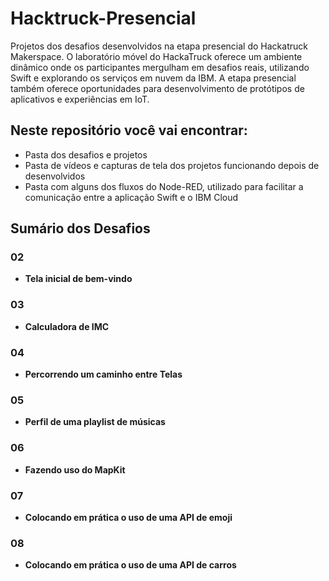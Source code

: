 # Hacktruck-Presencial
 Projetos dos desafios desenvolvidos na etapa presencial do Hackatruck Makerspace. O laboratório móvel do HackaTruck oferece um ambiente dinâmico onde os participantes mergulham em desafios reais, utilizando Swift e explorando os serviços em nuvem da IBM. A etapa presencial também oferece oportunidades para desenvolvimento de protótipos de aplicativos e experiências em IoT. 

## Neste repositório você vai encontrar:
 
 - Pasta dos desafios e projetos
 - Pasta de vídeos e capturas de tela dos projetos funcionando depois de desenvolvidos
 - Pasta com alguns dos fluxos do Node-RED, utilizado para facilitar a comunicação entre a aplicação Swift e o IBM Cloud

## Sumário dos Desafios

### 02
 - **Tela inicial de bem-vindo**

### 03
 - **Calculadora de IMC**

### 04
 - **Percorrendo um caminho entre Telas** 

### 05
 - **Perfil de uma playlist de músicas**

### 06
 - **Fazendo uso do MapKit**

### 07
 - **Colocando em prática o uso de uma API de emoji**

### 08
 - **Colocando em prática o uso de uma API de carros**


    
